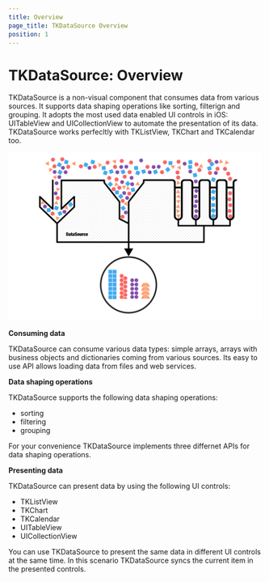 ```yaml
---
title: Overview
page_title: TKDataSource Overview
position: 1
---
```


# TKDataSource: Overview


TKDataSource is a non-visual component that consumes data from various sources. It supports data shaping operations like sorting, filterign and grouping. It adopts the most used data enabled UI controls in iOS: UITableView and UICollectionView to automate the presentation of its data. TKDataSource works perfecltly with TKListView, TKChart and TKCalendar too.

<img width="500" src="../images/datasource-getting-started001.png"/>

**Consuming data**

TKDataSource can consume various data types: simple arrays, arrays with business objects and dictionaries coming from various sources. Its easy to use API allows loading data from files and web services. 

**Data shaping operations**

TKDataSource supports the following data shaping operations:

- sorting
- filtering
- grouping

For your convenience TKDataSource implements three differnet APIs for data shaping operations.

**Presenting data**

TKDataSource can present data by using the following UI controls:

- TKListView
- TKChart
- TKCalendar
- UITableView
- UICollectionView

You can use TKDataSource to present the same data in different UI controls at the same time. In this scenario TKDataSource syncs the current item in the presented controls.
